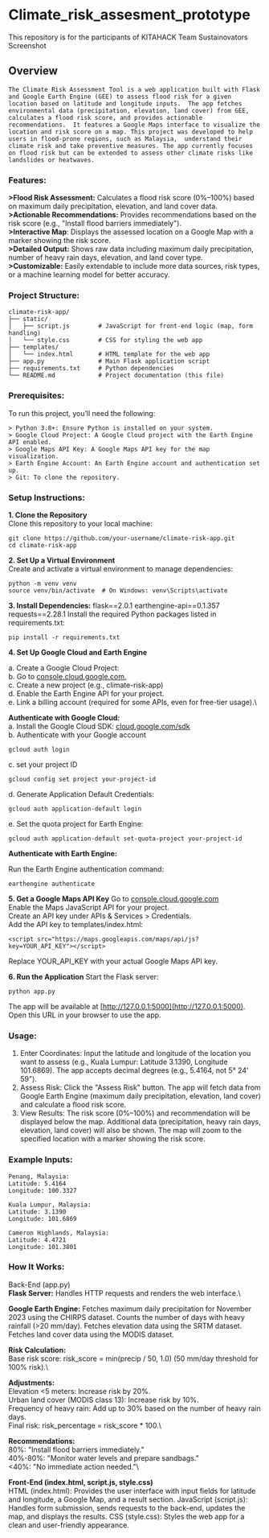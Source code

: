 # Climate_risk_assesment_prototype
This repository is for the participants of KITAHACK Team Sustainovators
Screenshot
## Overview
`
The Climate Risk Assessment Tool is a web application built with Flask and Google Earth Engine (GEE) to assess flood risk for a given location based on latitude and longitude inputs. 
The app fetches environmental data (precipitation, elevation, land cover) from GEE, calculates a flood risk score, and provides actionable recommendations. 
It features a Google Maps interface to visualize the location and risk score on a map. This project was developed to help users in flood-prone regions, such as Malaysia, 
understand their climate risk and take preventive measures. The app currently focuses on flood risk but can be extended to assess other climate risks like landslides or heatwaves.
`
### Features:
**>Flood Risk Assessment:** Calculates a flood risk score (0%–100%) based on maximum daily precipitation, elevation, and land cover data.\
**>Actionable Recommendations:** Provides recommendations based on the risk score (e.g., "Install flood barriers immediately").\
**>Interactive Map**: Displays the assessed location on a Google Map with a marker showing the risk score.\
**>Detailed Output:** Shows raw data including maximum daily precipitation, number of heavy rain days, elevation, and land cover type.\
**>Customizable:** Easily extendable to include more data sources, risk types, or a machine learning model for better accuracy.

### Project Structure:
```
climate-risk-app/
├── static/
│   ├── script.js        # JavaScript for front-end logic (map, form handling)
│   └── style.css        # CSS for styling the web app
├── templates/
│   └── index.html       # HTML template for the web app
├── app.py               # Main Flask application script
├── requirements.txt     # Python dependencies
└── README.md            # Project documentation (this file)
```

### Prerequisites:
To run this project, you’ll need the following:
```
> Python 3.8+: Ensure Python is installed on your system.
> Google Cloud Project: A Google Cloud project with the Earth Engine API enabled.
> Google Maps API Key: A Google Maps API key for the map visualization.
> Earth Engine Account: An Earth Engine account and authentication set up.
> Git: To clone the repository.
```
### Setup Instructions:
**1. Clone the Repository**\
Clone this repository to your local machine:
```
git clone https://github.com/your-username/climate-risk-app.git
cd climate-risk-app
```
**2. Set Up a Virtual Environment**\
Create and activate a virtual environment to manage dependencies:
```
python -m venv venv
source venv/bin/activate  # On Windows: venv\Scripts\activate
```
**3. Install Dependencies:**
flask==2.0.1
earthengine-api==0.1.357
requests==2.28.1
Install the required Python packages listed in requirements.txt:
```
pip install -r requirements.txt
```
**4. Set Up Google Cloud and Earth Engine**

a. Create a Google Cloud Project:\
b. Go to [console.cloud.google.com.](console.cloud.google.com)\
c. Create a new project (e.g., climate-risk-app)\
d. Enable the Earth Engine API for your project.\
e. Link a billing account (required for some APIs, even for free-tier usage).\

**Authenticate with Google Cloud:**\
a. Install the Google Cloud SDK: [cloud.google.com/sdk](cloud.google.com/sdk)\
b. Authenticate with your Google account
```
gcloud auth login
```
c. set your project ID
```
gcloud config set project your-project-id
```
d. Generate Application Default Credentials:
```
gcloud auth application-default login
```
e. Set the quota project for Earth Engine:
```
gcloud auth application-default set-quota-project your-project-id
```

**Authenticate with Earth Engine:**

Run the Earth Engine authentication command:
```
earthengine authenticate
```
**5. Get a Google Maps API Key**
Go to [console.cloud.google.com](console.cloud.google.com)\
Enable the Maps JavaScript API for your project.\
Create an API key under APIs & Services > Credentials.\
Add the API key to templates/index.html:
```
<script src="https://maps.googleapis.com/maps/api/js?key=YOUR_API_KEY"></script>
```
Replace YOUR_API_KEY with your actual Google Maps API key.

**6. Run the Application**
Start the Flask server:
```
python app.py
```
The app will be available at [http://127.0.0.1:5000](http://127.0.0.1:5000). Open this URL in your browser to use the app.

### Usage:
1. Enter Coordinates:
Input the latitude and longitude of the location you want to assess (e.g., Kuala Lumpur: Latitude 3.1390, Longitude 101.6869).
The app accepts decimal degrees (e.g., 5.4164, not 5° 24' 59").
2. Assess Risk:
Click the "Assess Risk" button.
The app will fetch data from Google Earth Engine (maximum daily precipitation, elevation, land cover) and calculate a flood risk score.
3. View Results:
The risk score (0%–100%) and recommendation will be displayed below the map.
Additional data (precipitation, heavy rain days, elevation, land cover) will also be shown.
The map will zoom to the specified location with a marker showing the risk score.

### Example Inputs:
```
Penang, Malaysia:
Latitude: 5.4164
Longitude: 100.3327

Kuala Lumpur, Malaysia:
Latitude: 3.1390
Longitude: 101.6869

Cameron Highlands, Malaysia:
Latitude: 4.4721
Longitude: 101.3801
```
### How It Works:
Back-End (app.py)\
**Flask Server:** Handles HTTP requests and renders the web interface.\

**Google Earth Engine:**
Fetches maximum daily precipitation for November 2023 using the CHIRPS dataset.
Counts the number of days with heavy rainfall (>20 mm/day).
Fetches elevation data using the SRTM dataset.
Fetches land cover data using the MODIS dataset.

**Risk Calculation:**\
Base risk score: risk_score = min(precip / 50, 1.0) (50 mm/day threshold for 100% risk).\

**Adjustments:**\
Elevation <5 meters: Increase risk by 20%.\
Urban land cover (MODIS class 13): Increase risk by 10%.\
Frequency of heavy rain: Add up to 30% based on the number of heavy rain days.\
Final risk: risk_percentage = risk_score * 100.\

**Recommendations:**\
80%: "Install flood barriers immediately."\
40%-80%: "Monitor water levels and prepare sandbags."\
<40%: "No immediate action needed."\

**Front-End (index.html, script.js, style.css)**\
HTML (index.html): Provides the user interface with input fields for latitude and longitude, a Google Map, and a result section.
JavaScript (script.js): Handles form submission, sends requests to the back-end, updates the map, and displays the results.
CSS (style.css): Styles the web app for a clean and user-friendly appearance.




